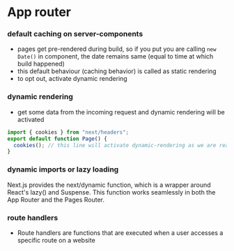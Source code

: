 # App router

### default caching on server-components

- pages get pre-rendered during build, so if you put you are calling `new Date()` in component, the date remains same (equal to time at which build happened)
- this default behaviour (caching behavior) is called as static rendering
- to opt out, activate dynamic rendering

### dynamic rendering

- get some data from the incoming request and dynamic rendering will be activated

```ts
import { cookies } from "next/headers";
export default function Page() {
  cookies(); // this line will activate dynamic-rendering as we are reading cookies from incoming request
}
```

### dynamic imports or lazy loading

Next.js provides the next/dynamic function, which is a wrapper around React's lazy() and Suspense. This function works seamlessly in both the App Router and the Pages Router.

### route handlers

- Route handlers are functions that are executed when a user accesses a specific route on a website
